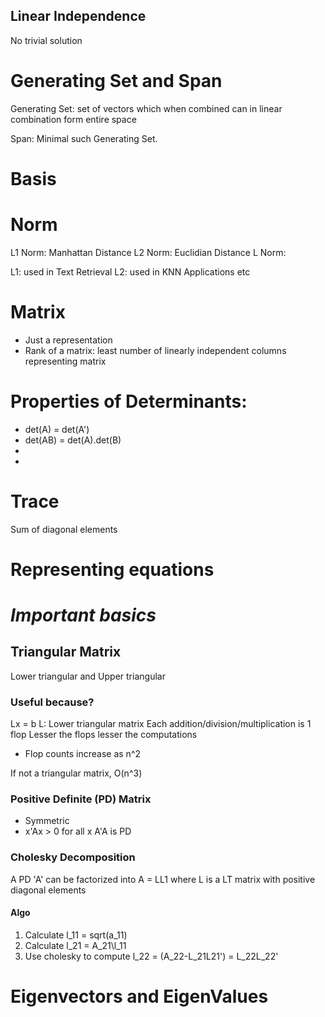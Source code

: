 ## Linear Independence
No trivial solution

# Generating Set and Span
Generating Set: set of vectors which when combined can in linear combination form entire space

Span: Minimal such Generating Set.

# Basis

# Norm
L1 Norm: Manhattan Distance
L2 Norm: Euclidian Distance
L<inf> Norm: 

L1: used in Text Retrieval
L2: used in KNN Applications etc

# Matrix
- Just a representation
- Rank of a matrix: least number of linearly independent columns representing matrix

# Properties of Determinants:
- det(A) = det(A')
- det(AB) = det(A).det(B)
-
-

# Trace
Sum of diagonal elements

# Representing equations

# *Important basics*
## Triangular Matrix
Lower triangular and Upper triangular
### Useful because?
Lx = b
L: Lower triangular matrix
Each addition/division/multiplication is 1 flop
Lesser the flops lesser the computations

- Flop counts increase as n^2
 
If not a triangular matrix, O(n^3)

### Positive Definite (PD) Matrix
- Symmetric
- x'Ax > 0 for all x
A'A is PD

### Cholesky Decomposition
A PD 'A' can be factorized into A = LL1 where L is a LT matrix with positive diagonal elements

#### Algo
1. Calculate l_11 = sqrt(a_11)
2. Calculate l_21 = A_21\l_11
3. Use cholesky to compute l_22 = (A_22-L_21L21') = L_22L_22'


# Eigenvectors and EigenValues



